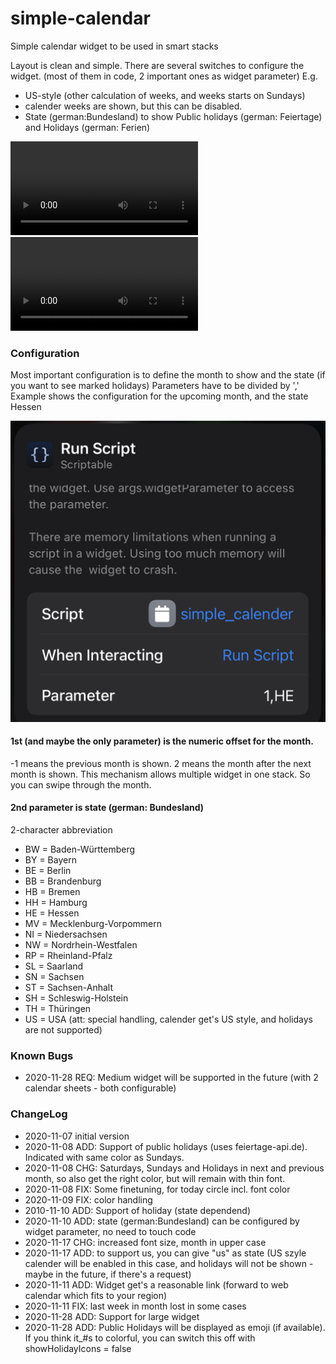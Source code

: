 # simple-calendar
Simple calendar widget to be used in smart stacks

Layout is clean and simple.
There are several switches to configure the widget. (most of them in code, 2 important ones as widget parameter)
E.g. 
  * US-style (other calculation of weeks, and weeks starts on Sundays)
  * calender weeks are shown, but this can be disabled.
  * State (german:Bundesland) to show Public holidays (german: Feiertage) and Holidays (german: Ferien)

![](hell.mov) ![](dunkel.mov)

### Configuration
Most important configuration is to define the month to show and the state (if you want to see marked holidays)
Parameters have to be divided by ','
Example shows the configuration for the upcoming month, and the state Hessen

![](parameter.jpg)

#### 1st (and maybe the only parameter) is the numeric offset for the month.
-1 means the previous month is shown.
2 means the month after the next month is shown.
This mechanism allows multiple widget in one stack. So you can swipe through the month.
#### 2nd parameter is state (german: Bundesland)
2-character abbreviation 
* BW = Baden-Württemberg
* BY = Bayern
* BE = Berlin
* BB = Brandenburg
* HB = Bremen
* HH = Hamburg
* HE = Hessen
* MV = Mecklenburg-Vorpommern
* NI = Niedersachsen
* NW = Nordrhein-Westfalen
* RP = Rheinland-Pfalz
* SL = Saarland
* SN = Sachsen
* ST = Sachsen-Anhalt
* SH = Schleswig-Holstein
* TH = Thüringen
* US = USA (att: special handling, calender get's US style, and holidays are not supported)

### Known Bugs
- 2020-11-28 REQ: Medium widget will be supported in the future (with 2 calendar sheets - both configurable)

### ChangeLog
- 2020-11-07 initial version
- 2020-11-08 ADD: Support of public holidays (uses feiertage-api.de). Indicated with same color as Sundays.
- 2020-11-08 CHG: Saturdays, Sundays and Holidays in next and previous month, so also get the right color, but will remain with thin font.
- 2020-11-08 FIX: Some finetuning, for today circle incl. font color
- 2020-11-09 FIX: color handling
- 2010-11-10 ADD: Support of holiday (state dependend)
- 2020-11-10 ADD: state (german:Bundesland) can be configured by widget parameter, no need to touch code
- 2020-11-17 CHG: increased font size, month in upper case
- 2020-11-17 ADD: to support us, you can give "us" as state (US szyle calender will be enabled in this case, and holidays will not be shown - maybe in the future, if there's a request)
- 2020-11-11 ADD: Widget get's a reasonable link (forward to web calendar which fits to your region)
- 2020-11-11 FIX: last week in month lost in some cases
- 2020-11-28 ADD: Support for large widget
- 2020-11-28 ADD: Public Holidays will be displayed as emoji (if available). If you think it_#s to colorful, you can switch this off with showHolidayIcons = false
